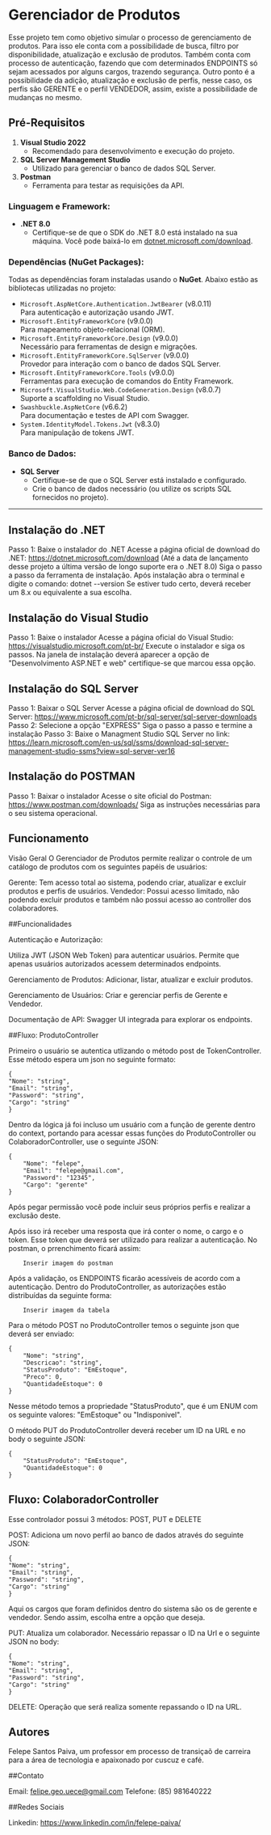 
# Gerenciador de Produtos

Esse projeto tem como objetivo simular o processo de gerenciamento de produtos. Para isso ele conta com a possibilidade de busca, filtro por disponibilidade, atualização e exclusão de produtos. Também conta com processo de autenticação, fazendo que com determinados ENDPOINTS só sejam acessados por alguns cargos, trazendo segurança. 
Outro ponto é a possibilidade da adição, atualização e exclusão de perfis, nesse caso, os perfis são GERENTE e o perfil VENDEDOR, assim, existe a possibilidade de mudanças no mesmo. 


## Pré-Requisitos
1. **Visual Studio 2022**
   - Recomendado para desenvolvimento e execução do projeto.
2. **SQL Server Management Studio**
   - Utilizado para gerenciar o banco de dados SQL Server.
3. **Postman**
   - Ferramenta para testar as requisições da API.

### Linguagem e Framework:
- **.NET 8.0**
  - Certifique-se de que o SDK do .NET 8.0 está instalado na sua máquina. Você pode baixá-lo em [dotnet.microsoft.com/download](https://dotnet.microsoft.com/download).

### Dependências (NuGet Packages):
Todas as dependências foram instaladas usando o **NuGet**. Abaixo estão as bibliotecas utilizadas no projeto:

- `Microsoft.AspNetCore.Authentication.JwtBearer` (v8.0.11)  
  Para autenticação e autorização usando JWT.  
- `Microsoft.EntityFrameworkCore` (v9.0.0)  
  Para mapeamento objeto-relacional (ORM).  
- `Microsoft.EntityFrameworkCore.Design` (v9.0.0)  
  Necessário para ferramentas de design e migrações.  
- `Microsoft.EntityFrameworkCore.SqlServer` (v9.0.0)  
  Provedor para interação com o banco de dados SQL Server.  
- `Microsoft.EntityFrameworkCore.Tools` (v9.0.0)  
  Ferramentas para execução de comandos do Entity Framework.  
- `Microsoft.VisualStudio.Web.CodeGeneration.Design` (v8.0.7)  
  Suporte a scaffolding no Visual Studio.  
- `Swashbuckle.AspNetCore` (v6.6.2)  
  Para documentação e testes de API com Swagger.  
- `System.IdentityModel.Tokens.Jwt` (v8.3.0)  
  Para manipulação de tokens JWT.

### Banco de Dados:
- **SQL Server**  
  - Certifique-se de que o SQL Server está instalado e configurado.
  - Crie o banco de dados necessário (ou utilize os scripts SQL fornecidos no projeto).

---

## Instalação do .NET
Passo 1: Baixe o instalador do .NET
Acesse a página oficial de download do .NET:
https://dotnet.microsoft.com/download
(Até a data de lançamento desse projeto a última versão de longo suporte era o .NET 8.0)
Siga o passo a passo da ferramenta de instalação. Após instalação abra o terminal e digite o comando: 
dotnet --version
Se estiver tudo certo, deverá receber um 8.x ou equivalente a sua escolha.
## Instalação do Visual Studio
Passo 1: Baixe o instalador
Acesse a página oficial do Visual Studio:
https://visualstudio.microsoft.com/pt-br/
Execute o instalador e siga os passos. 
Na janela de instalação deverá aparecer a opção de "Desenvolvimento ASP.NET e web" certifique-se que marcou essa opção. 
## Instalação do SQL Server
Passo 1: Baixar o SQL Server
Acesse a página oficial de download do SQL Server: https://www.microsoft.com/pt-br/sql-server/sql-server-downloads
Passo 2: Selecione a opção "EXPRESS"
Siga o passo a passo e termine a instalação
Passo 3: Baixe o Managment Studio SQL Server no link:
https://learn.microsoft.com/en-us/sql/ssms/download-sql-server-management-studio-ssms?view=sql-server-ver16
## Instalação do POSTMAN
Passo 1: Baixar o instalador
Acesse o site oficial do Postman:
https://www.postman.com/downloads/
Siga as instruções necessárias para o seu sistema operacional.
## Funcionamento
Visão Geral
O Gerenciador de Produtos permite realizar o controle de um catálogo de produtos com os seguintes papéis de usuários:

Gerente: Tem acesso total ao sistema, podendo criar, atualizar e excluir produtos e perfis de usuários.
Vendedor: Possui acesso limitado, não podendo excluir produtos e também não possui acesso ao controller dos colaboradores. 

##Funcionalidades

Autenticação e Autorização:

Utiliza JWT (JSON Web Token) para autenticar usuários.
Permite que apenas usuários autorizados acessem determinados endpoints.

Gerenciamento de Produtos:
Adicionar, listar, atualizar e excluir produtos.

Gerenciamento de Usuários: Criar e gerenciar perfis de Gerente e Vendedor.

Documentação de API:
Swagger UI integrada para explorar os endpoints.

##Fluxo: ProdutoController

Primeiro o usuário se autentica utlizando o método post de TokenController. Esse método espera um json no seguinte formato: 

    {    
    "Nome": "string",
    "Email": "string",
    "Password": "string",
    "Cargo": "string"
    }

Dentro da lógica já foi incluso um usuário com a função de gerente dentro do context, portando para acessar essas funções do ProdutoController ou ColaboradorController, use o seguinte JSON:

    {
        "Nome": "felepe",
        "Email": "felepe@gmail.com",
        "Password": "12345",
        "Cargo": "gerente"
    }
Após pegar permissão você pode incluir seus próprios perfis e realizar a exclusão deste.

Após isso irá receber uma resposta que irá conter o nome, o cargo e o token. Esse token que deverá ser utilizado para realizar a autenticação. No postman, o prrenchimento ficará assim:

        Inserir imagem do postman

Após a validação, os ENDPOINTS ficarão acessíveis de acordo com a autenticação. Dentro do ProdutoController, as autorizações estão distribuídas da seguinte forma:

        Inserir imagem da tabela

Para o método POST no ProdutoController temos o seguinte json que deverá ser enviado:

    {
        "Nome": "string",
        "Descricao": "string",
        "StatusProduto": "EmEstoque",
        "Preco": 0,
        "QuantidadeEstoque": 0
    }
Nesse método temos a propriedade "StatusProduto", que é um ENUM com os seguinte valores: "EmEstoque" ou "Indisponivel".

O método PUT do ProdutoController deverá receber um ID na URL e no body o seguinte JSON:

    {        
        "StatusProduto": "EmEstoque",
        "QuantidadeEstoque": 0
    }

## Fluxo: ColaboradorController
Esse controlador possui 3 métodos: POST, PUT e DELETE

POST: Adiciona um novo perfil ao banco de dados através do seguinte JSON:

    {
    "Nome": "string",
    "Email": "string",
    "Password": "string",
    "Cargo": "string"
    }

Aqui os cargos que foram definidos dentro do sistema são os de gerente e vendedor. Sendo assim, escolha entre a opção que deseja. 

PUT: Atualiza um colaborador. Necessário repassar o ID na Url e o seguinte JSON no body:

    {
    "Nome": "string",
    "Email": "string",
    "Password": "string",
    "Cargo": "string"
    }

DELETE: Operação que será realiza somente repassando o ID na URL.
## Autores
Felepe Santos Paiva, um professor em processo de transiçaõ de carreira para a área de tecnologia e apaixonado por cuscuz e café. 

##Contato

Email: felipe.geo.uece@gmail.com
Telefone: (85) 981640222

##Redes Sociais

Linkedin: https://www.linkedin.com/in/felepe-paiva/